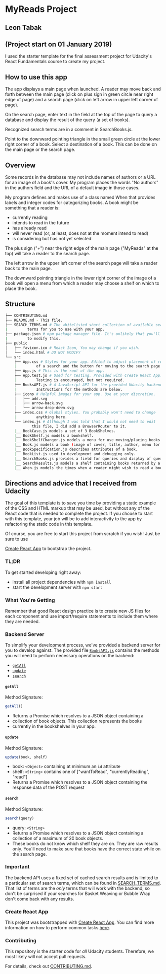 # MyReads Project

## Leon Tabak

## (Project start on 01 January 2019)

I used the starter template for the final assessment project for
Udacity's React Fundamentals course to create my project. 

## How to use this app

The app displays a main page when launched.
A reader may move back and forth between the main page
(click on plus sign in green circle near right edge of
page) and a search page (click on left arrow in upper
left corner of page).

On the search page, enter text in the field at the
top of the page to query a database and display the
result of the query (a set of books).

Recognized search terms are in a comment in SearchBooks.js.

Point to the downward pointing triangle in the small green
circle at the lower right corner of a book. Select a destination
of a book. This can be done on the main page or the search page.


## Overview

Some records in the database may not include names of authors
or a URL for an image of a book's cover.
My program places the words "No authors" in the authors field
and the URL of a default image in those cases.

My program defines and makes use of a class named When
that provides labels and integer codes for categorizing
books. A book might be something that a reader is:
* currently reading
* intends to read in the future
* has already read
* will never read (or, at least, does not at the moment intend to read)
* is considering but has not yet selected

The plus sign ("+") near the right edge of the main
page ("MyReads" at the top) will take a reader to the
search page.

The left arrow in the upper left corner of the search
page will take a reader back to the main page.

The downward pointing triangle in the lower right
corner of the image of a book will open a menu from
which a reader may choose a shelf on which to place
the book.

## Structure

```bash
├── CONTRIBUTING.md
├── README.md - This file.
├── SEARCH_TERMS.md # The whitelisted short collection of available search 
|         terms for you to use with your app.
├── package.json # npm package manager file. It's unlikely that you'll need 
|         to modify this.
├── public
│   ├── favicon.ico # React Icon, You may change if you wish.
│   └── index.html # DO NOT MODIFY
└── src
    ├── App.css # Styles for your app. Edited to adjust placement of results
    |         of a search and the button for moving to the search page.
    ├── App.js # This is the root of the app. 
    ├── App.test.js # Used for testing. Provided with Create React App. 
    |         Testing is encouraged, but not required.
    ├── BooksAPI.js # A JavaScript API for the provided Udacity backend. 
    |         Instructions for the methods are below.
    ├── icons # Helpful images for your app. Use at your discretion.
    │   ├── add.svg
    │   ├── arrow-back.svg
    │   └── arrow-drop-down.svg
    ├── index.css # Global styles. You probably won't need to change 
    |         anything here.
    └── index.js # Although I was told that I would not need to edit
            this file, I did add a BrowserRouter to it.
    |__ BookCase.js models a set of 3 BookShelves.
    |__ BookShelf.js models a bookshelf.
    |__ BookShelfChanger.js models a menu for use moving/placing books.
    |__ Book.js models a book (image of cover, title, author, menu for placement).
    |__ BookSpecification.js describes attributes of a book.
    |__ BookList.js used in development and debugging only.
    |__ SearchBooks.js provides a field for queries and display of query results.
    |__ SearchResults.js models a shelf containing books returned by a query.
    |__ When.js models the times when a reader might wish to read a book.
```

## Directions and advice that I received from Udacity


The goal of this template is to
save you time by providing a static example of the CSS and HTML markup
that may be used, but without any of the React code that is needed to
complete the project. If you choose to start with this template, your
job will be to add interactivity to the app by refactoring the static
code in this template.

Of course, you are free to start this project from scratch if you
wish! Just be sure to use 

[Create React App](https://github.com/facebookincubator/create-react-app) 
to bootstrap the project.

### TL;DR

To get started developing right away:

* install all project dependencies with `npm install`
* start the development server with `npm start`

### What You're Getting

Remember that good React design practice is to create new JS files for
each component and use import/require statements to include them where
they are needed.

### Backend Server

To simplify your development process, we've provided a backend server
for you to develop against. The provided file
[`BooksAPI.js`](src/BooksAPI.js) contains the methods you will need to
perform necessary operations on the backend:

* [`getAll`](#getall)
* [`update`](#update)
* [`search`](#search)

#### `getAll`

Method Signature:

```js
getAll()
```

* Returns a Promise which resolves to a JSON object containing a
* collection of book objects.  This collection represents the books
* currently in the bookshelves in your app.

#### `update`

Method Signature:

```js
update(book, shelf)
```

* book: `<Object>` containing at minimum an `id` attribute
* shelf: `<String>` contains one of ["wantToRead", "currentlyReading", "read"]  
* Returns a Promise which resolves to a JSON object containing the
  response data of the POST request

#### `search`

Method Signature:

```js
search(query)
```

* query: `<String>` 
* Returns a Promise which resolves to a JSON object
        containing a collection of a maximum of 20 book objects.  
* These books do not know which shelf they are on. They are raw results
        only. You'll need to make sure that books have the correct state
        while on the search page.

### Important
The backend API uses a fixed set of cached search results and is
limited to a particular set of search terms, which can be found in
[SEARCH_TERMS.md](SEARCH_TERMS.md). That list of terms are the _only_
terms that will work with the backend, so don't be surprised if your
searches for Basket Weaving or Bubble Wrap don't come back with any
results.

### Create React App

This project was bootstrapped with [Create React
App](https://github.com/facebookincubator/create-react-app). You can
find more information on how to perform common tasks
[here](https://github.com/facebookincubator/create-react-app/blob/master/packages/react-scripts/template/README.md).

### Contributing

This repository is the starter code for _all_ Udacity
students. Therefore, we most likely will not accept pull requests.

For details, check out [CONTRIBUTING.md](CONTRIBUTING.md).
